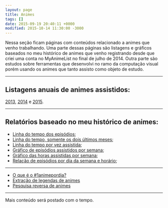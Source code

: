 ```yaml
---
layout: page
title: Animes
tags: []
date: 2015-09-19 20:40:11 +0000
modified: 2015-10-14 11:30:00 -3000
---
```


Nessa seção ficam páginas com conteúdos relacionado a animes que venho trabalhando. Uma parte
dessas páginas são listagens e gráficos baseados no meu histórico de animes que venho registrando
desde que criei uma conta no MyAnimeList no final de julho de 2014. Outra parte são estudos sobre
ferramentas que desenvolvi no ramo da computação visual porém usando os animes que tanto
assisto como objeto de estudo.

----------

## Listagens anuais de animes assistidos:

[2013](https://qgustavor.tk/animes-assistidos-e-mangás-de-2013/), 
[2014](https://qgustavor.tk/animes-e-mangás-de-2014/) e 
[2015](https://qgustavor.tk/animes-e-mangás-de-2015/).

----------

## Relatórios baseado no meu histórico de animes:

* [Linha do tempo dos episódios](https://qgustavor.tk/animes/timeline-geral);
* [Linha do tempo, somente os dois últimos meses](https://qgustavor.tk/animes/timeline);
* [Linha do tempo por vez assistida](https://qgustavor.tk/animes/timeline-anime);
* [Gráfico de episódios assistidos por semana](https://qgustavor.tk/animes/relatório-semanal);
* [Gráfico das horas assistidas por semana](https://qgustavor.tk/animes/relatório-semanal-horas);
* [Relação de episódios por dia da semana e horário](https://qgustavor.tk/animes/relatório-dia-da-semana-horário);

----------

* [O que é o #1animepordia?](https://qgustavor.tk/o-que-%C3%A9-o-1animepordia/)
* [Extração de legendas de animes](https://qgustavor.tk/extra%C3%A7%C3%A3o-de-legendas-de-animes/)
* [Pesquisa reversa de animes](https://qgustavor.tk/pesquisa-reversa-de-animes/)

----------

Mais conteúdo será postado com o tempo.
